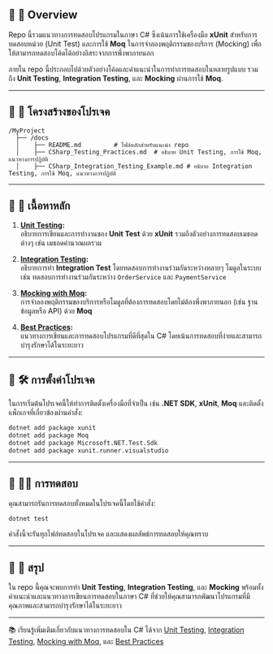 
## 📌 🔧 Overview  
Repo นี้รวมแนวทางการทดสอบโปรแกรมในภาษา C# ซึ่งเน้นการใช้เครื่องมือ **xUnit** สำหรับการทดสอบหน่วย (Unit Test) และการใช้ **Moq** ในการจำลองพฤติกรรมของบริการ (Mocking) เพื่อให้สามารถทดสอบโค้ดได้อย่างอิสระจากการพึ่งพาภายนอก

ภายใน repo นี้ประกอบไปด้วยตัวอย่างโค้ดและคำแนะนำในการทำการทดสอบในหลายรูปแบบ รวมถึง **Unit Testing**, **Integration Testing**, และ **Mocking** ผ่านการใช้ **Moq**.

---

## 📌 📂 โครงสร้างของโปรเจค

```
/MyProject
  ├── /docs
  │    ├── README.md         # ไฟล์หลักสำหรับแนะนำ repo
  │    ├── CSharp_Testing_Practices.md  # อธิบาย Unit Testing, การใช้ Moq, แนวทางการปฏิบัติ
  │    ├── CSharp_Integration_Testing_Example.md # อธิบาย Integration Testing, การใช้ Moq, แนวทางการปฏิบัติ

```

---

## 📌 🧪 เนื้อหาหลัก

1. **[Unit Testing](docs/unit-testing.md):**  
   อธิบายการเขียนและการทำงานของ **Unit Test** ด้วย **xUnit** รวมถึงตัวอย่างการทดสอบเมธอดต่างๆ เช่น เมธอดคำนวณผลรวม

2. **[Integration Testing](docs/integration-testing.md):**  
   อธิบายการทำ **Integration Test** โดยทดสอบการทำงานร่วมกันระหว่างหลายๆ โมดูลในระบบ เช่น ทดสอบการทำงานร่วมกันระหว่าง `OrderService` และ `PaymentService`

3. **[Mocking with Moq](docs/mocking.md):**  
   การจำลองพฤติกรรมของบริการหรือโมดูลที่ต้องการทดสอบโดยไม่ต้องพึ่งพาภายนอก (เช่น ฐานข้อมูลหรือ API) ด้วย **Moq**

4. **[Best Practices](docs/practices.md):**  
   แนวทางการเขียนและการทดสอบโปรแกรมที่ดีที่สุดใน C# โดยเน้นการทดสอบที่ง่ายและสามารถบำรุงรักษาได้ในระยะยาว

---

## 📌 🛠️ การตั้งค่าโปรเจค

ในการเริ่มต้นโปรเจคนี้ให้ทำการติดตั้งเครื่องมือที่จำเป็น เช่น **.NET SDK**, **xUnit**, **Moq** และติดตั้งแพ็กเกจที่เกี่ยวข้องผ่านคำสั่ง:

```sh
dotnet add package xunit
dotnet add package Moq
dotnet add package Microsoft.NET.Test.Sdk
dotnet add package xunit.runner.visualstudio
```

---

## 📌 🏃‍♂️ การทดสอบ

คุณสามารถรันการทดสอบทั้งหมดในโปรเจคนี้โดยใช้คำสั่ง:

```sh
dotnet test
```

คำสั่งนี้จะรันทุกไฟล์ทดสอบในโปรเจค และแสดงผลลัพธ์การทดสอบให้คุณทราบ

---

## 📌 💬 สรุป

ใน repo นี้คุณจะพบการทำ **Unit Testing**, **Integration Testing**, และ **Mocking** พร้อมทั้งคำแนะนำและแนวทางการเขียนการทดสอบในภาษา C# ที่ช่วยให้คุณสามารถพัฒนาโปรแกรมที่มีคุณภาพและสามารถบำรุงรักษาได้ในระยะยาว

---

📚 เรียนรู้เพิ่มเติมเกี่ยวกับแนวทางการทดสอบใน C# ได้จาก [Unit Testing](docs/unit-testing.md), [Integration Testing](docs/integration-testing.md), [Mocking with Moq](docs/mocking.md), และ [Best Practices](docs/practices.md)
